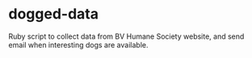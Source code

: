 # dogged-data
Ruby script to collect data from BV Humane Society website, and send email when interesting dogs are available. 
